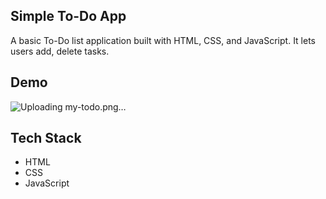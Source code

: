 ## Simple To-Do App
A basic To-Do list application built with HTML, CSS, and JavaScript. 
It lets users add, delete tasks.

## Demo
![Uploading my-todo.png…]()

## Tech Stack
- HTML
- CSS
- JavaScript
